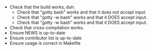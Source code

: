  * Check that the build works, duh.
   * Check that "gotty bash" works and that it does not accept input.
   * Check that "gotty -w bash" works and that it DOES accept input.
   * Check that "gotty -w bash" works and that it DOES accept input.
 * Check that cross-compilation works.
 * Ensure NEWS is up-to-date
 * Ensure contributor list is up-to-date
 * Ensure usage is correct in Makefile
